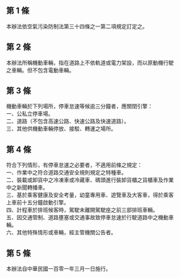 第 1 條
-------
本辦法依空氣污染防制法第三十四條之一第二項規定訂定之。

第 2 條
-------
本辦法所稱機動車輛，指在道路上不依軌道或電力架設，而以原動機行駛  
之車輛。但不包含電動車輛。

第 3 條
-------
機動車輛於下列場所，停車怠速等候逾三分鐘者，應關閉引擎：  
一、公私立停車場。  
二、道路（不包含高速公路、快速公路及快速道路）。  
三、其他供機動車輛停放、接駁、轉運之場所。

第 4 條
-------
符合下列情形，有停車怠速之必要者，不適用前條之規定：  
一、作業中之符合道路交通安全規則規定之特種車。  
二、裝載或卸貨中之冷凍車或冷藏車、碼頭進行裝卸貨櫃之貨櫃車及作業  
    中之新聞轉播車。  
三、基於乘客健康及安全考量，幼童專用車、遊覽車及大客車，得於乘客  
    上車前十五分鐘啟動引擎。  
四、計程車於排班候客時，駕駛未離開駕駛座之前三部排班車輛。  
五、因交通管制、道路壅塞或交通事故致停車怠速於行駛道路中之機動車  
    輛。  
六、其他特殊情形或車輛，經主管機關公告者。

第 5 條
-------
本辦法自中華民國一百零一年三月一日施行。


